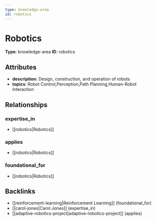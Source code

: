 ```yaml
---
type: knowledge-area
id: robotics
---
```


# Robotics

**Type**: knowledge-area
**ID**: robotics

## Attributes

- **description**: Design, construction, and operation of robots
- **topics**: Robot Control,Perception,Path Planning,Human-Robot Interaction

## Relationships

### expertise_in

- [[robotics|Robotics]]

### applies

- [[robotics|Robotics]]

### foundational_for

- [[robotics|Robotics]]

## Backlinks

- [[reinforcement-learning|Reinforcement Learning]] (foundational_for)
- [[carol-jones|Carol Jones]] (expertise_in)
- [[adaptive-robotics-project|adaptive-robotics-project]] (applies)


